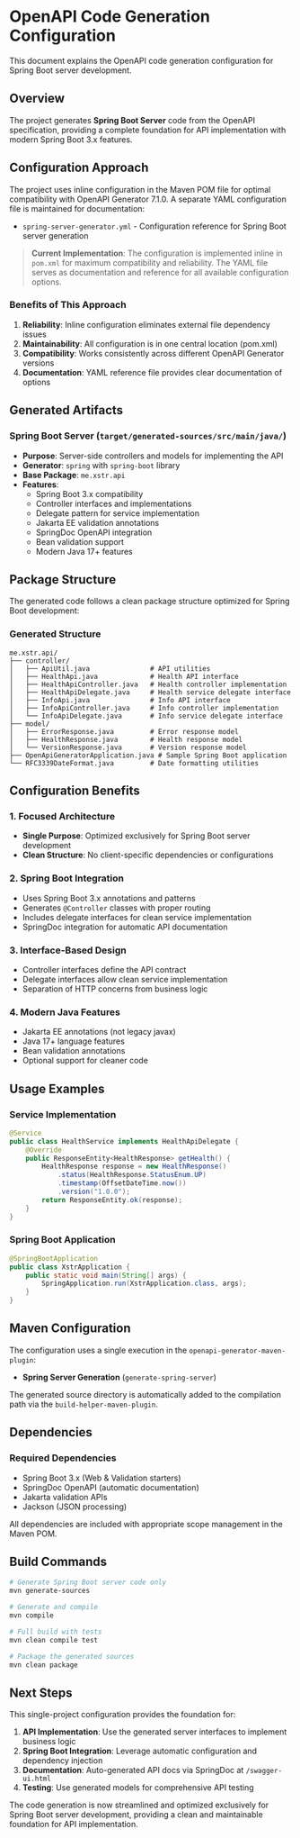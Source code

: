# OpenAPI Code Generation Configuration

This document explains the OpenAPI code generation configuration for Spring Boot server development.

## Overview

The project generates **Spring Boot Server** code from the OpenAPI specification, providing a complete foundation for API implementation with modern Spring Boot 3.x features.

## Configuration Approach

The project uses inline configuration in the Maven POM file for optimal compatibility with OpenAPI Generator 7.1.0. A separate YAML configuration file is maintained for documentation:

- `spring-server-generator.yml` - Configuration reference for Spring Boot server generation

> **Current Implementation**: The configuration is implemented inline in `pom.xml` for 
> maximum compatibility and reliability. The YAML file serves as documentation and 
> reference for all available configuration options.

### Benefits of This Approach

1. **Reliability**: Inline configuration eliminates external file dependency issues
2. **Maintainability**: All configuration is in one central location (pom.xml)
3. **Compatibility**: Works consistently across different OpenAPI Generator versions
4. **Documentation**: YAML reference file provides clear documentation of options

## Generated Artifacts

### Spring Boot Server (`target/generated-sources/src/main/java/`)
- **Purpose**: Server-side controllers and models for implementing the API
- **Generator**: `spring` with `spring-boot` library  
- **Base Package**: `me.xstr.api`
- **Features**:
  - Spring Boot 3.x compatibility
  - Controller interfaces and implementations  
  - Delegate pattern for service implementation
  - Jakarta EE validation annotations
  - SpringDoc OpenAPI integration
  - Bean validation support
  - Modern Java 17+ features

## Package Structure

The generated code follows a clean package structure optimized for Spring Boot development:

### Generated Structure
```
me.xstr.api/
├── controller/
│   ├── ApiUtil.java               # API utilities
│   ├── HealthApi.java             # Health API interface
│   ├── HealthApiController.java   # Health controller implementation
│   ├── HealthApiDelegate.java     # Health service delegate interface
│   ├── InfoApi.java               # Info API interface
│   ├── InfoApiController.java     # Info controller implementation
│   └── InfoApiDelegate.java       # Info service delegate interface
├── model/
│   ├── ErrorResponse.java         # Error response model
│   ├── HealthResponse.java        # Health response model
│   └── VersionResponse.java       # Version response model
├── OpenApiGeneratorApplication.java # Sample Spring Boot application
└── RFC3339DateFormat.java         # Date formatting utilities
```

## Configuration Benefits

### 1. Focused Architecture
- **Single Purpose**: Optimized exclusively for Spring Boot server development
- **Clean Structure**: No client-specific dependencies or configurations

### 2. Spring Boot Integration
- Uses Spring Boot 3.x annotations and patterns
- Generates `@Controller` classes with proper routing
- Includes delegate interfaces for clean service implementation
- SpringDoc integration for automatic API documentation

### 3. Interface-Based Design
- Controller interfaces define the API contract
- Delegate interfaces allow clean service implementation
- Separation of HTTP concerns from business logic

### 4. Modern Java Features
- Jakarta EE annotations (not legacy javax)
- Java 17+ language features
- Bean validation annotations
- Optional support for cleaner code

## Usage Examples

### Service Implementation
```java
@Service
public class HealthService implements HealthApiDelegate {
    @Override
    public ResponseEntity<HealthResponse> getHealth() {
        HealthResponse response = new HealthResponse()
            .status(HealthResponse.StatusEnum.UP)
            .timestamp(OffsetDateTime.now())
            .version("1.0.0");
        return ResponseEntity.ok(response);
    }
}
```

### Spring Boot Application
```java
@SpringBootApplication
public class XstrApplication {
    public static void main(String[] args) {
        SpringApplication.run(XstrApplication.class, args);
    }
}
```

## Maven Configuration

The configuration uses a single execution in the `openapi-generator-maven-plugin`:

- **Spring Server Generation** (`generate-spring-server`)

The generated source directory is automatically added to the compilation path via the `build-helper-maven-plugin`.

## Dependencies

### Required Dependencies
- Spring Boot 3.x (Web & Validation starters)
- SpringDoc OpenAPI (automatic documentation)
- Jakarta validation APIs
- Jackson (JSON processing)

All dependencies are included with appropriate scope management in the Maven POM.

## Build Commands

```bash
# Generate Spring Boot server code only
mvn generate-sources

# Generate and compile
mvn compile

# Full build with tests
mvn clean compile test

# Package the generated sources
mvn clean package
```

## Next Steps

This single-project configuration provides the foundation for:

1. **API Implementation**: Use the generated server interfaces to implement business logic
2. **Spring Boot Integration**: Leverage automatic configuration and dependency injection
3. **Documentation**: Auto-generated API docs via SpringDoc at `/swagger-ui.html`
4. **Testing**: Use generated models for comprehensive API testing

The code generation is now streamlined and optimized exclusively for Spring Boot server development, providing a clean and maintainable foundation for API implementation.
